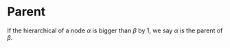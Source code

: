 # Parent

If the hierarchical of a node $\alpha$ is bigger than $\beta$ by 1, we say $\alpha$ is the parent of $\beta$.